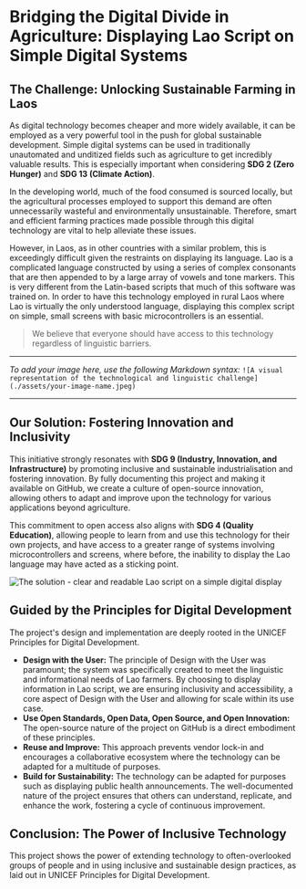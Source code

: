 # Bridging the Digital Divide in Agriculture: Displaying Lao Script on Simple Digital Systems

## The Challenge: Unlocking Sustainable Farming in Laos

As digital technology becomes cheaper and more widely available, it can be employed as a very powerful tool in the push for global sustainable development. Simple digital systems can be used in traditionally unautomated and unditized fields such as agriculture to get incredibly valuable results. This is especially important when considering **SDG 2 (Zero Hunger)** and **SDG 13 (Climate Action)**.

In the developing world, much of the food consumed is sourced locally, but the agricultural processes employed to support this demand are often unnecessarily wasteful and environmentally unsustainable. Therefore, smart and efficient farming practices made possible through this digital technology are vital to help alleviate these issues.

However, in Laos, as in other countries with a similar problem, this is exceedingly difficult given the restraints on displaying its language. Lao is a complicated language constructed by using a series of complex consonants that are then appended to by a large array of vowels and tone markers. This is very different from the Latin-based scripts that much of this software was trained on. In order to have this technology employed in rural Laos where Lao is virtually the only understood language, displaying this complex script on simple, small screens with basic microcontrollers is an essential.

> We believe that everyone should have access to this technology regardless of linguistic barriers.

***
*To add your image here, use the following Markdown syntax:*
`![A visual representation of the technological and linguistic challenge](./assets/your-image-name.jpeg)`
***

## Our Solution: Fostering Innovation and Inclusivity

This initiative strongly resonates with **SDG 9 (Industry, Innovation, and Infrastructure)** by promoting inclusive and sustainable industrialisation and fostering innovation. By fully documenting this project and making it available on GitHub, we create a culture of open-source innovation, allowing others to adapt and improve upon the technology for various applications beyond agriculture.

This commitment to open access also aligns with **SDG 4 (Quality Education)**, allowing people to learn from and use this technology for their own projects, and have access to a greater range of systems involving microcontrollers and screens, where before, the inability to display the Lao language may have acted as a sticking point.

![The solution - clear and readable Lao script on a simple digital display](./assets/Lao_text_on_screen.jpeg)

## Guided by the Principles for Digital Development

The project's design and implementation are deeply rooted in the UNICEF Principles for Digital Development.

* **Design with the User:** The principle of Design with the User was paramount; the system was specifically created to meet the linguistic and informational needs of Lao farmers. By choosing to display information in Lao script, we are ensuring inclusivity and accessibility, a core aspect of Design with the User and allowing for scale within its use case.
* **Use Open Standards, Open Data, Open Source, and Open Innovation:** The open-source nature of the project on GitHub is a direct embodiment of these principles.
* **Reuse and Improve:** This approach prevents vendor lock-in and encourages a collaborative ecosystem where the technology can be adapted for a multitude of purposes.
* **Build for Sustainability:** The technology can be adapted for purposes such as displaying public health announcements. The well-documented nature of the project ensures that others can understand, replicate, and enhance the work, fostering a cycle of continuous improvement.

## Conclusion: The Power of Inclusive Technology

This project shows the power of extending technology to often-overlooked groups of people and in using inclusive and sustainable design practices, as laid out in UNICEF Principles for Digital Development.
